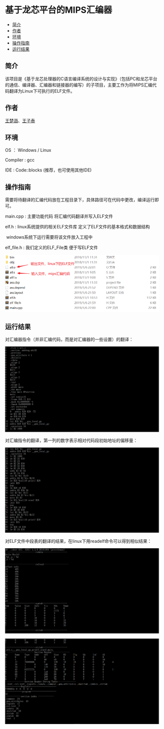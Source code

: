基于龙芯平台的MIPS汇编器
==========


- [简介](#简介)
- [作者](#作者)
- [环境](#环境)
- [操作指南](#操作指南)
- [运行结果](#运行结果)

## 简介

该项目是《基于龙芯处理器的C语言编译系统的设计与实现》（包括PC和龙芯平台的通信、编译器、汇编器和链接器的编写）的子项目，主要工作为将MIPS汇编代码翻译为Linux下可执行的ELF文件。

## 作者

[王楚涵](https://www.wchhlbt.cn/)、[王子泰](http://wang22ti.com/)

## 环境

OS ： Windows / Linux

Compiler : gcc

IDE : Code::blocks (推荐，也可使用其他IDE)

## 操作指南

需要将待翻译的汇编代码放在工程目录下，具体路径可在代码中更改，编译运行即可。

main.cpp : 主要功能代码 将汇编代码翻译并写入ELF文件

elf.h : linux系统提供的相关ELF文件库 定义了ELF文件的基本格式和数据结构

​	    windows系统下运行需要将该文件放入工程中

elf_file.h :  我们定义的ELF_File类 便于写ELF文件

![1](img\\1.png)

## 运行结果

对汇编器指令（并非汇编代码，而是对汇编器的一些设置）的翻译：

![2](img\\2.png)

对汇编指令的翻译，第一列的数字表示相对代码段初始地址的偏移量：

![3](img\3.png)

对ELF文件中段表的翻译的结果，在linux下用readelf命令可以得到相似结果：

![4](img\4.png)

![5](img\5.png)